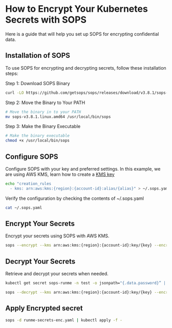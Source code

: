 # How to Encrypt Your Kubernetes Secrets with SOPS

Here is a guide that will help you set up SOPS for encrypting confidential data.

## Installation of SOPS

To use SOPS for encrypting and decrypting secrets, follow these installation steps:

Step 1: Download SOPS Binary

```sh {"id":"01HRQ889ED4XMYJ854F19AH21E"}
curl -LO https://github.com/getsops/sops/releases/download/v3.8.1/sops-v3.8.1.linux.amd64
```

Step 2: Move the Binary to Your PATH

```sh {"id":"01HRQ88TT2RK0AX08N30BWK3PR"}
# Move the binary in to your PATH
mv sops-v3.8.1.linux.amd64 /usr/local/bin/sops
```

Step 3: Make the Binary Executable

```sh {"id":"01HRQ894MN8TG1YM7CCPC0R9DT"}
# Make the binary executable
chmod +x /usr/local/bin/sops
```

## Configure SOPS

Configure SOPS with your key and preferred settings. In this example, we are using AWS KMS, learn how to create a [KMS key](https://docs.aws.amazon.com/kms/latest/developerguide/create-keys.html)

```sh {"id":"01HRQ8AFJBJVENQ3NB8RM29H2J"}
echo "creation_rules
  - kms: arn:aws:kms:{region}:{account-id}:alias/{alias}" > ~/.sops.yaml
```

Verify the configuration by checking the contents of ~/.sops.yaml

```sh {"id":"01HRQ8B3AKVMS82K79TX1Y94BP"}
cat ~/.sops.yaml
```

## Encrypt Your Secrets

Encrypt your secrets using SOPS with AWS KMS.

```sh {"id":"01HRQA75CJ96SFHC8HBTDC7YWS"}
sops --encrypt --kms arn:aws:kms:{region}:{account-id}:key/{key} --encryption-context Role:sops-runme-kms-role --encrypted-regex password runme-secrets.yaml > runme-secrets-enc.yaml
```

## Decrypt Your Secrets

Retrieve and decrypt your secrets when needed.

```sh {"id":"01HRQB245GSRCAFWEVE8MWBS0D"}
kubectl get secret sops-runme -n test -o jsonpath="{.data.password}” | base64 --decode
```

```sh {"id":"01HRQB2WR4YA4H90BB640VAMC5"}
sops --decrypt --kms arn:aws:kms:{region}:{account-id}:key/{key} --encryption-context Role:sops-runme-kms-role --encrypted-regex password runme-secrets-enc.yaml > runme-secrets.yaml
```

## Apply Encrypted secret

```sh {"id":"01HRQBMVX4W3Q9BBHEK8B7KGSE"}
sops -d runme-secrets-enc.yaml | kubectl apply -f -
```
